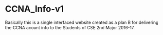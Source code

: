 # CCNA_Info-v1

Basically this is a single interfaced website created as a plan B for delivering the CCNA acount info to the Students of CSE 2nd Major 2016-17.
